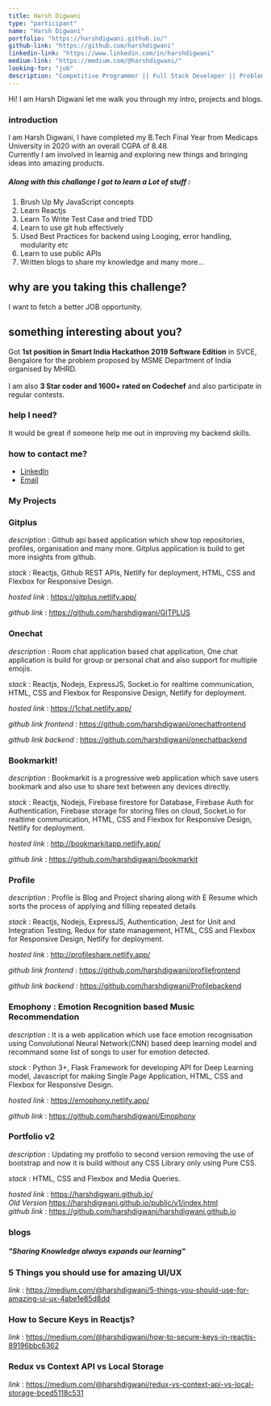 ```yaml
---
title: Harsh Digwani
type: "participant"
name: "Harsh Digwani"
portfolio: "https://harshdigwani.github.io/"
github-link: "https://github.com/harshdigwani"
linkedin-link: "https://www.linkedin.com/in/harshdigwani"
medium-link: "https://medium.com/@harshdigwani/"
looking-for: "job"
description: "Competitive Programmer || Full Stack Developer || Problem Solver || Student || React || Angular || JavaScript || NodeJS || ExpressJS || Python. "
---
```


Hi! I am Harsh Digwani let me walk you through my intro, projects and blogs.

### introduction

I am Harsh Digwani, I have completed my B.Tech Final Year from Medicaps University in 2020 with an overall CGPA of 8.48.
<br/>
Currently I am involved in learnig and exploring new things and bringing ideas into amazing products. 

##### Along with this challange I got to learn a Lot of stuff :

1. Brush Up My JavaScript concepts
2. Learn Reactjs
3. Learn To Write Test Case and tried TDD
4. Learn to use git hub effectively
5. Used Best Practices for backend using Looging, error handling, modularity etc
6. Learn to use public APIs 
7. Written blogs to share my knowledge
and many more...

## why are you taking this challenge?

I want to fetch a better JOB opportunity.

## something interesting about you?

Got <b>1st position in Smart India Hackathon 2019 Software Edition</b> in SVCE, Bengalore for the problem proposed by MSME Department of India organised by MHRD.<br/><br/>
I am also <b> 3 Star coder and 1600+ rated on Codechef</b> and also participate in regular contests.

### help I need?

It would be great if someone help me out in improving my backend skills.

### how to contact me?

- [LinkedIn](https://www.linkedin.com/in/harshdigwani)
- [Email](mailto:harshdigwani@gmail.com)

### My Projects


### Gitplus 

_description_ : Github api based application which show top repositories, profiles, organisation and many more. Gitplus application is build to get more insights from github.

_stack_ : Reactjs,
        Github REST APIs, 
        Netlify for deployment, 
        HTML, CSS and Flexbox for Responsive Design.

_hosted link_ : https://gitplus.netlify.app/

_github link_ : https://github.com/harshdigwani/GITPLUS


### Onechat

_description_ : Room chat application based chat application, One chat application is build for group or personal chat and also support for multiple emojis.

_stack_ : Reactjs, 
        Nodejs, 
        ExpressJS, 
        Socket.io for realtime communication, 
        HTML, CSS and Flexbox for Responsive Design, 
        Netlify for deployment.

_hosted link_ : https://1chat.netlify.app/

_github link frontend_ : https://github.com/harshdigwani/onechatfrontend

_github link backend_ : https://github.com/harshdigwani/onechatbackend


### Bookmarkit!

_description_ : Bookmarkit is a progressive web application which save users bookmark and also use to share text between any devices directly.

_stack_ : Reactjs, 
        Nodejs, 
        Firebase firestore for Database, 
        Firebase Auth for Authentication,
        Firebase storage for storing files on cloud, 
        Socket.io for realtime communication, 
        HTML, CSS and Flexbox for Responsive Design, 
        Netlify for deployment.

_hosted link_ :  http://bookmarkitapp.netlify.app/

_github link_ :  https://github.com/harshdigwani/bookmarkit


### Profile

_description_ : Profile is Blog and Project sharing along with E Resume which sorts the process of applying and filling repeated details

_stack_ : Reactjs, 
        Nodejs, 
        ExpressJS,
        Authentication,
        Jest for Unit and Integration Testing, 
        Redux for state management, 
        HTML, CSS and Flexbox for Responsive Design, 
        Netlify for deployment.

_hosted link_ :  http://profileshare.netlify.app/

_github link frontend_ : https://github.com/harshdigwani/profilefrontend

_github link backend_ : https://github.com/harshdigwani/Profilebackend


### Emophony : Emotion Recognition based Music Recommendation

_description_ :  It is a web application which use face emotion recognisation using Convolutional Neural Network(CNN) based deep learning model and recommand some list of songs to user for emotion detected.

_stack_ : Python 3+,
        Flask Framework for developing API for Deep Learning model,
        Javascript for making Single Page Application,
        HTML, CSS and Flexbox for Responsive Design.

_hosted link_ : https://emophony.netlify.app/

_github link_ : https://github.com/harshdigwani/Emophony


### Portfolio v2 

_description_ :  Updating my protfolio to second version removing the use of bootstrap and now it is build without any CSS Library only using Pure CSS.

_stack_ : HTML, CSS and Flexbox and Media Queries.

_hosted link_ : https://harshdigwani.github.io/ <br/>
_Old Version_   https://harshdigwani.github.io/public/v1/index.html<br/>
_github link_ : https://github.com/harshdigwani/harshdigwani.github.io



### blogs

##### "Sharing Knowledge always expands our learning"

### 5 Things you should use for amazing UI/UX
 _link_ : https://medium.com/@harshdigwani/5-things-you-should-use-for-amazing-ui-ux-4abe1e85d8dd

 ### How to Secure Keys in Reactjs?
 _link_ : https://medium.com/@harshdigwani/how-to-secure-keys-in-reactjs-89196bbc6362

 ### Redux vs Context API vs Local Storage
 _link_ : https://medium.com/@harshdigwani/redux-vs-context-api-vs-local-storage-bced5118c531
